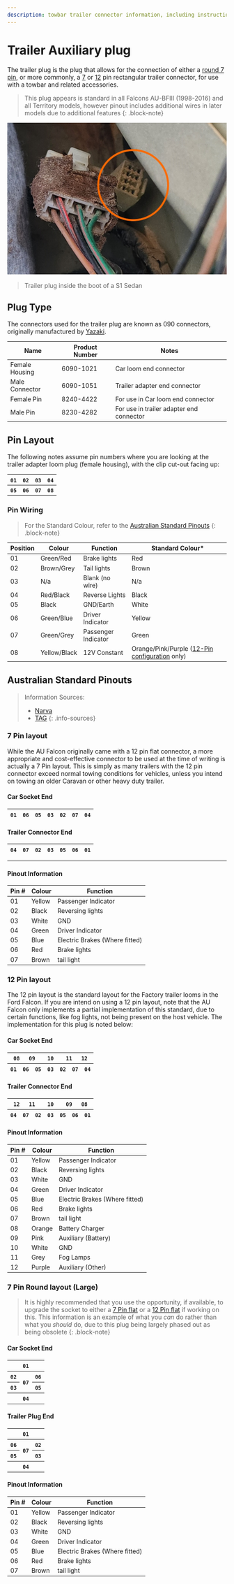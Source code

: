 ```yaml
---
description: towbar trailer connector information, including instructions on how to wire a custom trailer plug (if required). Partially applicable to BA-BF Falcons and SX-SZ Territorys
---
```


# Trailer Auxiliary plug

The trailer plug is the plug that allows for the connection of either a [round 7 pin](#7-pin-round-layout-large), or more commonly, a [7](#7-pin-layout) or [12](#12-pin-layout) pin rectangular trailer connector, for use with a towbar and related accessories.

> This plug appears is standard in all Falcons AU-BFIII (1998-2016) and all Territory models, however pinout includes additional wires in later models due to additional features
{: .block-note}

![Trailer loom plug 98 Sedan](./sedan-trailer-plug.jpg)

> Trailer plug inside the boot of a S1 Sedan

## Plug Type

The connectors used for the trailer plug are known as 090 connectors, originally manufactured by [Yazaki](../../Credits.md#sources).

| Name | Product Number | Notes |
| --- | --- | --- |
| Female Housing | 6090-1021 | Car loom end connector |
| Male Connector | 6090-1051 | Trailer adapter end connector |
| Female Pin | 8240-4422 | For use in Car loom end connector |
| Male Pin | 8230-4282 | For use in trailer adapter end connector |

## Pin Layout
The following notes assume pin numbers where you are looking at the trailer adapter loom plug (female housing), with the clip cut-out facing up:

| `01` | `02` | `03` | `04` |
| --- | --- | --- | --- |
| **`05`** | **`06`** | **`07`** | **`08`** |

### Pin Wiring

> For the Standard Colour, refer to the [Australian Standard Pinouts](#australian-standard-pinouts)
{: .block-note}

| Position | Colour | Function | Standard Colour* |
| --- | --- | --- | --- |
| 01 | Green/Red | Brake lights | Red |
| 02 | Brown/Grey | Tail lights | Brown |
| 03 | N/a | Blank (no wire) | N/a |
| 04 | Red/Black | Reverse Lights | Black |
| 05 | Black | GND/Earth | White |
| 06 | Green/Blue | Driver Indicator | Yellow |
| 07 | Green/Grey | Passenger Indicator | Green |
| 08 | Yellow/Black | 12V Constant | Orange/Pink/Purple ([12-Pin configuration](#12-pin-layout) only) |

## Australian Standard Pinouts

> Information Sources:
> - [Narva](../../Credits.md#sources)
> - [TAG](../../Credits.md#special-thanks---information-sharers-and-timesavers)
{: .info-sources}

### 7 Pin layout

While the AU Falcon originally came with a 12 pin flat connector, a more appropriate and cost-effective connector to be used at the time of writing is actually a 7 Pin layout. This is simply as many trailers with the 12 pin connector exceed normal towing conditions for vehicles, unless you intend on towing an older Caravan or other heavy duty trailer.

#### Car Socket End

<!--coded as a HTML table as single line-->
<table>
    <thead>
        <th><code>01</code></th>
        <th><code>06</code></th>
        <th><code>05</code></th>
        <th><code>03</code></th>
        <th><code>02</code></th>
        <th><code>07</code></th>
        <th><code>04</code></th>
    </thead>
</table>

#### Trailer Connector End

<table>
    <thead>
        <th><code>04</code></th>
        <th><code>07</code></th>
        <th><code>02</code></th>
        <th><code>03</code></th>
        <th><code>05</code></th>
        <th><code>06</code></th>
        <th><code>01</code></th>
    </thead>
</table>

---

#### Pinout Information

| Pin # | Colour | Function |
| --- | --- | --- |
| 01 | Yellow | Passenger Indicator |
| 02 | Black | Reversing lights |
| 03 | White | GND |
| 04 | Green | Driver Indicator |
| 05 | Blue | Electric Brakes (Where fitted) |
| 06 | Red | Brake lights |
| 07 | Brown | tail light |

### 12 Pin layout

The 12 pin layout is the standard layout for the Factory trailer looms in the Ford Falcon. If you are intend on using a 12 pin layout, note that the AU Falcon only implements a partial implementation of this standard, due to certain functions, like fog lights, not being present on the host vehicle. The implementation for this plug is noted below:

#### Car Socket End

<table>
    <thead>
        <th colspan="7"><code>08</code></th>
        <th colspan="7"><code>09</code></th>
        <th colspan="7"><code>10</code></th>
        <th colspan="7"><code>11</code></th>
        <th colspan="7"><code>12</code></th>
    </thead>
    <thead>
        <th colspan="5"><code>01</code></th>
        <th colspan="5"><code>06</code></th>
        <th colspan="5"><code>05</code></th>
        <th colspan="5"><code>03</code></th>
        <th colspan="5"><code>02</code></th>
        <th colspan="5"><code>07</code></th>
        <th colspan="5"><code>04</code></th>
    </thead>
</table>

#### Trailer Connector End

<table>
    <thead style="text-align: center">
        <th colspan="7"><code>12</code></th>
        <th colspan="7"><code>11</code></th>
        <th colspan="7"><code>10</code></th>
        <th colspan="7"><code>09</code></th>
        <th colspan="7"><code>08</code></th>
    </thead>
    <thead>
        <th colspan="5"><code>04</code></th>
        <th colspan="5"><code>07</code></th>
        <th colspan="5"><code>02</code></th>
        <th colspan="5"><code>03</code></th>
        <th colspan="5"><code>05</code></th>
        <th colspan="5"><code>06</code></th>
        <th colspan="5"><code>01</code></th>
    </thead>
</table>

#### Pinout Information

| Pin # | Colour | Function |
| --- | --- | --- |
| 01 | Yellow | Passenger Indicator |
| 02 | Black | Reversing lights |
| 03 | White | GND |
| 04 | Green | Driver Indicator |
| 05 | Blue | Electric Brakes (Where fitted) |
| 06 | Red | Brake lights |
| 07 | Brown | tail light |
| 08 | Orange | Battery Charger |
| 09 | Pink | Auxiliary (Battery) |
| 10 | White | GND |
| 11 | Grey | Fog Lamps |
| 12 | Purple | Auxiliary (Other) |

### 7 Pin Round layout (Large)

> It is highly recommended that you use the opportunity, if available, to upgrade the socket to either a [7 Pin flat](#7-pin-layout) or a [12 Pin flat](#12-pin-layout) if working on this. This information is an example of what you *can* do rather than what you *should* do, due to this plug being largely phased out as being obsolete
{: .block-note}

#### Car Socket End

<table>
    <tr>
        <th colspan="3"><code>01</code></th>
    </tr>
    <tr>
        <th><code>02</code></th>
        <th rowspan="2"><code>07</code></th>
        <th><code>06</code></th>
    </tr>
    <tr>
        <th><code>03</code></th>
        <th><code>05</code></th>
    </tr>
    <tr>
        <th colspan="3"><code>04</code></th>
    </tr>
</table>

#### Trailer Plug End

<table>
    <tr>
        <th colspan="3"><code>01</code></th>
    </tr>
    <tr>
        <th><code>06</code></th>
        <th rowspan="2"><code>07</code></th>
        <th><code>02</code></th>
    </tr>
    <tr>
        <th><code>05</code></th>
        <th><code>03</code></th>
    </tr>
    <tr>
        <th colspan="3"><code>04</code></th>
    </tr>
</table>

#### Pinout Information

| Pin # | Colour | Function |
| --- | --- | --- |
| 01 | Yellow | Passenger Indicator |
| 02 | Black | Reversing lights |
| 03 | White | GND |
| 04 | Green | Driver Indicator |
| 05 | Blue | Electric Brakes (Where fitted) |
| 06 | Red | Brake lights |
| 07 | Brown | tail light |